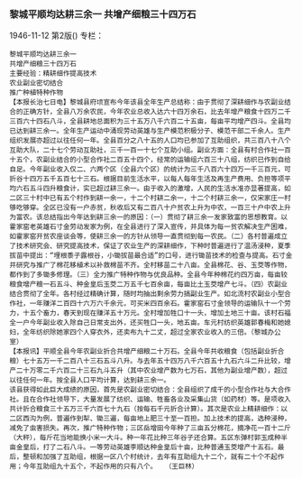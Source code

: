 ### 黎城平顺均达耕三余一  共增产细粮三十四万石

1946-11-12
第2版()
专栏：

    黎城平顺均达耕三余一
    共增产细粮三十四万石
    主要经验：精耕细作提高技术
    农业副业密切结合
    推广种植特种作物
    【本报长治七日电】黎城县府顷宣布今年该县全年生产总结称：由于贯彻了深耕细作与农副业结合的正确方针，全县八万余农民，今年农业总收入达六十四万余石，比去年增产粮食十四万二千三百六十四石八斗，全县耕地总面积为三十五万八千六百二十五亩，每亩平均增产四斗。全县均已达到耕三余一。全年生产运动中涌现劳动英雄与生产模范积极分子、模范干部二千余人。生产组织发展亦超过以往任何一年。全县百分之八十五的人口均已参加了互助组织，共三百八十八个互助大队，二十七个劳动互助社，三千一百一十七个互助小组。副业方面：全县有村合作社一百十五个，农副业结合的小型合作社二百五十四个，经常的运输组六百三十八组，纺织已作到自给自足。今年副业收入仅二、六两个区（全县六个区）的统计为三千八百六十四万一千三百元，可折谷十四万五千五百七十三石。根据目前生活水平，以每人每年生活及再生产费用、负担等项平均六石五斗四升粮食计，实已超过耕三余一。由于收入的激增，人民的生活水准亦显著提高，如二区三十村中已有五个村作到耕一余一，十二个村耕二余一，十二个村耕三余一，仅宋家庄一村够吃够穿。全区已没有一户赤贫，秋收后又有二百八十户贫农上升为中农，一百三十户中农上升为富农。该总结指出今年达到耕三余一的原因：（一）贯彻了耕三余一发家致富的思想教育。以霍家窑老英雄石寸金劳动发家为例，在全县进行了深入宣传，并具体为每一贫农解决生产困难，如霍家窑开贫农座谈会等，使耕三余一的方针从领导一直贯彻到每一农民。（二）各村普遍成立了技术研究会、研究提高技术，保证了农业生产的深耕细作，下种时普遍进行了温汤浸种，夏季拔苗中提出：“埋根黍子露根谷，小锄拔苗最合适”的口号，进行锄苗技术的检查与提高。石寸金并研究与推广了棉花移植术以补救棉苗不齐。全村移苗二十八亩。全县棉花、谷、玉茭等作物，都作到了多锄多修理。（三）全力推广特种作物与优良品种。全县今年种棉花约四万亩，每亩较粮食增产粮一石五斗、种金皇后玉茭二万五千七百余亩，每亩比土玉茭增产七斗。（四）农副业结合贯彻了全年。各村经过精确计算，随时均抽出剩余劳力搞副业生产。如北流村农副业小型合作社，一年赚洋二百四十六万六千余元，可买米四百余石。霍家窑石寸金领导的运输队十一个劳力，十五个畜力，春天到现在赚洋五十万元。全村增加牲口十一头，增加土地三十亩。该村石福全一户今年副业收入除自己日常支出外，还买牲口一头，地五亩。车元村纺织英雄郭春梅和她媳妇，全年纺织除她家四个人穿衣外，还卖布九十二丈，超过全家农业收入的三倍。（黎城办公室）
    【本报讯】平顺全县今年农副业折合共增产细粮二十万石。全县今年共收粮食（包括副业折合粮）七十五万一千二百八十三石五斗八升。与去年五十四万八千六百五十九石六斗二升比较，增产二十万零二千六百二十三石九斗五升（其中农业增产数为七万石，其他为副业增产数），超过以往任何一年。按全县人口平均计算，达到耕三余一。
    该县获得如此巨大成绩的原因，首先是农副业密切结合：全县组织了成千的小型合作社与大合作社。且在合作社领导下，大量发展了纺织、运输、牲畜各业及采集山货（如药材）等。是项收入共计折合粮食三十五万三千六百七十九石（按每石千元折合计算）。其次是农业上精耕细作：以二区西沟为例，普遍作到犁、锄三遍，每亩地上肥三十至一百担。加上技术的提高，选种浸种，减免了虫害损失。再次，推广特种作物；三区岳增田今年种了三亩五分棉花，摘净花一百十二斤（大秤），每斤花当地能换小米一大斗。种一年花比种三年谷子还合算。五区东弹村郭玉成种半亩金皇后，打了二石八斗。一等劳动英雄李顺达种金皇后十亩，比种普通玉茭增产十五石。最后，整顿和加强了互助组，根据一区八个村统计，去年有互助组九十二个，就有二十个不起作用；今年互助组九十五个，不起作用的只有八个。  （王巨林）
